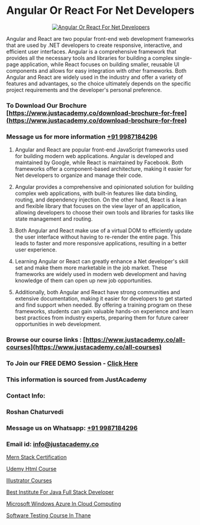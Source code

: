 # Angular Or React For Net Developers

<p align="center">
  <a href="https://justacademy.co/course-detail/angular-training">
    <img src="https://justacademy.co/storage2/course_image/1676637041_course_image.webp" alt="Angular Or React For Net Developers">
  </a>
</p>


Angular and React are two popular front-end web development frameworks that are used by .NET developers to create responsive, interactive, and efficient user interfaces. Angular is a comprehensive framework that provides all the necessary tools and libraries for building a complex single-page application, while React focuses on building smaller, reusable UI components and allows for easy integration with other frameworks. Both Angular and React are widely used in the industry and offer a variety of features and advantages, so the choice ultimately depends on the specific project requirements and the developer's personal preference.
### To Download Our Brochure [https://www.justacademy.co/download-brochure-for-free](https://www.justacademy.co/download-brochure-for-free)
### Message us for more information [+91 9987184296](https://api.whatsapp.com/send?phone=919987184296)
1) Angular and React are popular front-end JavaScript frameworks used for building modern web applications.
Angular is developed and maintained by Google, while React is maintained by Facebook.
Both frameworks offer a component-based architecture, making it easier for Net developers to organize and manage their code.

2) Angular provides a comprehensive and opinionated solution for building complex web applications, with built-in features like data binding, routing, and dependency injection.
On the other hand, React is a lean and flexible library that focuses on the view layer of an application, allowing developers to choose their own tools and libraries for tasks like state management and routing.

3) Both Angular and React make use of a virtual DOM to efficiently update the user interface without having to re-render the entire page. This leads to faster and more responsive applications, resulting in a better user experience.

4) Learning Angular or React can greatly enhance a Net developer's skill set and make them more marketable in the job market. These frameworks are widely used in modern web development and having knowledge of them can open up new job opportunities.

5) Additionally, both Angular and React have strong communities and extensive documentation, making it easier for developers to get started and find support when needed. By offering a training program on these frameworks, students can gain valuable hands-on experience and learn best practices from industry experts, preparing them for future career opportunities in web development.

### Browse our course links : [https://www.justacademy.co/all-courses](https://www.justacademy.co/all-courses) 
### To Join our FREE DEMO Session - [Click Here](https://www.justacademy.co/register-for-course-demo)


### This information is sourced from JustAcademy
### Contact Info:
### Roshan Chaturvedi
### Message us on Whatsapp: [+91 9987184296](https://api.whatsapp.com/send?phone=919987184296)
### Email id: [info@justacademy.co](mailto:info@justacademy.co)
                
[Mern Stack Certification](https://www.linkedin.com/pulse/mern-stack-certification-justacademy-coimbatore-8wttc/)

[Udemy Html Course](https://www.linkedin.com/pulse/udemy-html-course-justacademy-mumbai-oyfsc?trackingId=z4IvCe9kWD%2F2x9%2FYpARF9w%3D%3D&lipi=urn%3Ali%3Apage%3Ad_flagship3_showcase_admin%3Bwznj2UNcTieGGkSiw6VF5Q%3D%3D)

[Illustrator Courses](https://medium.com/@justacademytraining/illustrator-courses-4205f1078367)

[Best Institute For Java Full Stack Developer](https://medium.com/@ranepooja/best-institute-for-java-full-stack-developer-888ec0fd650a)

[Microsoft Windows Azure In Cloud Computing](https://justacademyin.github.io/justacademy/microsoft-windows-azure-in-cloud-computing)

[Software Testing Course In Thane](https://justacademyin.github.io/justacademy/software-testing-course-in-thane)


